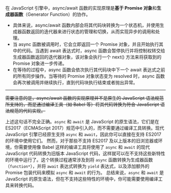 在 JavaScript 引擎中，async/await 函数的实现原理是**基于 Promise 对象**和**生成器函数**（Generator Function）的协作。

- 具体来说，async/await 函数内部会将其代码块转换为一个状态机，并使用生成器函数返回的迭代器来进行状态的管理和切换，从而实现异步的调用和处理。
- 当 async 函数被调用时，它会立即返回一个 Promise 对象，并且开始执行其中的代码。当遇到 await 表达式时，async 函数会暂停执行并将控制权转交给生成器函数返回的迭代器对象，该对象会执行一个 next() 方法来将获取到的 Promise 对象进一步传递。
- 在等待的过程中，async 函数会依次执行其代码块中下一个 await 表达式之前的所有同步操作。当等待的 Promise 对象状态变为 resolved 时，async 函数会再次被调用并继续执行，直到代码块执行结束或者抛出异常。
---
 ~~需要注意的是，async/await 函数的实现原理并不是原生的 JavaScript 语法规范所支持的，而是通过编译工具（如 Babel 等）将其代码转换为符合 JavaScript 语法规范的代码实现。~~

上述这句话不完全正确。`async` 和 `await` 是 JavaScript 的原生语法，它们是在 ES2017（ECMAScript 2017）规范中引入的，而不需要通过编译工具转换。现代 JavaScript 引擎已经原生支持 `async` 和 `await`，因此你可以直接在支持 ES2017 的环境中使用它们。
然而，对于那些不支持 ES2017 及以上版本的旧浏览器或环境，你需要使用像 Babel 这样的编译工具将使用了 `async` 和 `await` 的现代 JavaScript 代码转换为旧版本 JavaScript 代码，这样就可以在不支持这些新特性的环境中运行了。这个转换过程通常涉及到将 `async` 函数转换为生成器函数（`function*`），并将 `await` 表达式转换为 `yield` 表达式，以及添加额外的 Promise 包装代码来模拟 `async` 和 `await` 的行为。
总结来说，`async` 和 `await` 是 JavaScript 的原生语法，但在不支持这些特性的环境中，你可能需要使用编译工具来转换代码。
